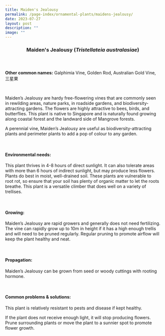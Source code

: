 ```yaml
---
title: Maiden's Jealousy
permalink: /page-index/ornamental-plants/maidens-jealousy/
date: 2023-07-27
layout: post
description: ""
image: ""
---
```

<header> 
	<h3>Maiden's Jealousy (<em>Tristellateia australasiae</em>)</h3> 
</header> 
 
<section> 
	<p><strong>Other common names:</strong> Galphimia Vine, Golden Rod, Australian Gold Vine, 三星果</p> 
	<br> 
</section> 
 
<section> 
	<p>Maiden’s Jealousy are hardy free-flowering vines that are commonly seen in rewilding areas, nature parks, in roadside gardens, and biodiversity-attracting gardens. The flowers are highly attractive to bees, birds, and butterflies. This plant is native to Singapore and is naturally found growing along coastal forest and the landward side of Mangrove forests.</p>
	<p>A perennial vine, Maiden’s Jealousy are useful as biodiversity-attracting plants and perimeter plants to add a pop of colour to any garden.</p>
	 <br> 
</section> 
 
<section> 
  <h4>Environmental needs:</h4> 
    	<p>This plant thrives in 4-8 hours of direct sunlight. It can also tolerate areas with more than 6 hours of indirect sunlight, but may produce less flowers. Plants do best in moist, well-drained soil. These plants are vulnerable to root rot, so ensure that your soil has plenty of organic matter to let the roots breathe. This plant is a versatile climber that does well on a variety of trellises.</p> 
	<br>
</section>

<section> 
  <h4>Growing:</h4> 
		<p>Maiden’s Jealousy are rapid growers and generally does not need fertilizing. The vine can rapidly grow up to 10m in height if it has a high enough trellis and will need to be pruned regularly. Regular pruning to promote airflow will keep the plant healthy and neat.</p> 
	<br> 
</section> 

<section> 
  <h4>Propagation:</h4> 
		<p>Maiden’s Jealousy can be grown from seed or woody cuttings with rooting hormone.</p> 
	<br> 
</section> 
 
<section> 
  <h4>Common problems &amp; solutions:</h4> 
		<p>This plant is relatively resistant to pests and disease if kept healthy.</p>
		<p>If the plant does not receive enough light, it will stop producing flowers. Prune surrounding plants or move the plant to a sunnier spot to promote flower growth.</p>
	<br> 
</section>